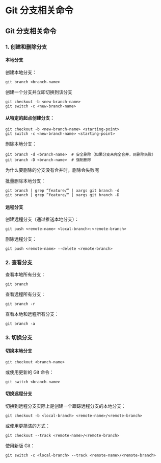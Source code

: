 # Git 分支相关命令

## Git 分支相关命令

### 1. 创建和删除分支

#### 本地分支

创建本地分支：

```
git branch <branch-name>
```

创建一个分支并立即切换到该分支

```
git checkout -b <new-branch-name> 
git switch -c <new-branch-name> 
```

#### 从特定的起点创建分支：

```
git checkout -b <new-branch-name> <starting-point>
git switch -c <new-branch-name> <starting-point>
```

删除本地分支：

```
git branch -d <branch-name>  # 安全删除（如果分支未完全合并，则删除失败）
git branch -D <branch-name>  # 强制删除 
```

为什么要删除的分支没有合并时，删除会失败呢

批量删除本地分支：

```
git branch | grep “feature/” | xargs git branch -d
git branch | grep ”feature/“ | xargs git branch -D
```

####

#### 远程分支

创建远程分支（通过推送本地分支）：

```
git push <remote-name> <local-branch>:<remote-branch>
```

删除远程分支：

```
git push <remote-name> --delete <remote-branch>
```

###

### 2. 查看分支

查看本地所有分支：

```
git branch
```

查看远程所有分支：

```
git branch -r
```

查看本地和远程所有分支：

```
git branch -a
```

###

### 3. 切换分支

#### 切换本地分支

```
git checkout <branch-name>
```

或使用更新的 Git 命令：

```
git switch <branch-name>
```

#### 切换远程分支

切换到远程分支实际上是创建一个跟踪远程分支的本地分支：

```
git checkout -b <local-branch> <remote-name>/<remote-branch>
```

或使用更简洁的方式：

```
git checkout --track <remote-name>/<remote-branch>
```

使用新版 Git：

```
git switch -c <local-branch> --track <remote-name>/<remote-branch>
```
